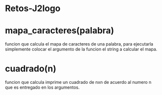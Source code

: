 # Retos-J2logo
# mapa_caracteres(palabra)
funcion que calcula el mapa de caracteres de una palabra, para ejecutarla simplemente colocar el argumento de la funcion el string a calcular el mapa.
# cuadrado(n)
funcion que calcula imprime un cuadrado de nxn de acuerdo al numero n que es entregado en los argumentos.
